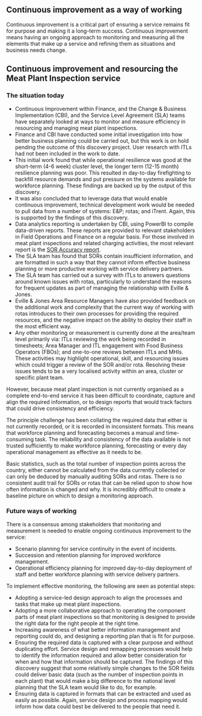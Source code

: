 ## Continuous improvement as a way of working
Continuous improvement is a critical part of ensuring a service remains fit for purpose and making it a long-term success. Continuous improvement means having an ongoing approach to monitoring and measuring all the elements that make up a service and refining them as situations and business needs change.


## Continuous improvement and resourcing the Meat Plant Inspection service
### The situation today
* Continuous Improvement within Finance, and the Change & Business Implementation (CBI), and the Service Level Agreement (SLA) teams have separately looked at ways to monitor and measure efficiency in resourcing and managing meat plant inspections. 
* Finance and CBI have conducted some initial investigation into how better business planning could be carried out, but this work is on hold pending the outcome of this discovery project. User research with ITLs had not been included in the work to date.
* This initial work found that while operational resilience was good at the short-term (4-6 week) cluster level, the longer term (12-15 month) resilience planning was poor. This resulted in day-to-day firefighting to backfill resource demands and put pressure on the systems available for workforce planning. These findings are backed up by the output of this discovery. 
* It was also concluded that to leverage data that would enable continuous improvement, technical development work would be needed to pull data from a number of systems: E&P; rotas; and iTrent. Again, this is supported by the findings of this discovery.
* Data analytics reporting is undertaken by CBI, using PowerBI to compile data-driven reports. These reports are provided to relevant stakeholders in Field Operations and Finance on a regular basis. For those involved in meat plant inspections and related charging activities, the most relevant report is the [SOR Accuracy report](sor-accuracy-report). 
* The SLA team has found that SORs contain insufficient information, and are formatted in such a way that they cannot inform effective business planning or more productive working with service delivery partners. 
* The SLA team has carried out a survey with ITLs to answers questions around known issues with rotas, particularly to understand the reasons for frequent updates as part of managing the relationship with Eville & Jones. 
* Eville & Jones Area Resource Managers have also provided feedback on the additional work and complexity that the current way of working with rotas introduces to their own processes for providing the required resources, and the negative impact on the ability to deploy their staff in the most efficient way.
* Any other monitoring or measurement is currently done at the area/team level primarily via: ITLs reviewing the work being recorded in timesheets; Area Manager and ITL engagement with Food Business Operators (FBOs); and one-to-one reviews between ITLs and MHIs. These activities may highlight operational, skill, and resourcing issues which could trigger a review of the SOR and/or rota. Resolving these issues tends to be a very localised activity within an area, cluster or specific plant team.

However, because meat plant inspection is not currently organised as a complete end-to-end service it has been difficult to coordinate, capture and align the required information, or to design reports that would track factors that could drive consistency and efficiency. 

The principle challenge has been collating the required data that either is not currently recorded, or it is recorded in inconsistent formats. This means that workforce planning and forecasting becomes a manual and time-consuming task. The reliability and consistency of the data available is not trusted sufficiently to make workforce planning, forecasting or every day operational management as effective as it needs to be.

Basic statistics, such as the total number of inspection points across the country, either cannot be calculated from the data currently collected or can only be deduced by manually auditing SORs and rotas. There is no consistent audit trail for SORs or rotas that can be relied upon to show how often information is changed and why. It is incredibly difficult to create a baseline picture on which to design a monitoring approach.

### Future ways of working

There is a consensus among stakeholders that monitoring and measurement is needed to enable ongoing continuous improvement to the service:
* Scenario planning for service continuity in the event of incidents.
* Succession and retention planning for improved workforce management.
* Operational efficiency planning for improved day-to-day deployment of staff and better workforce planning with service delivery partners. 

To implement effective monitoring, the following are seen as potential steps:
* Adopting a service-led design approach to align the processes and tasks that make up meat plant inspections.
* Adopting a more collaborative approach to operating the component parts of meat plant inspections so that monitoring is designed to provide the right data for the right people at the right time.
* Increasing awareness of what better information management and reporting could do, and designing a reporting plan that is fit for purpose.
* Ensuring the required data is captured with a clear purpose and without duplicating effort. Service design and remapping processes would help to identify the information required and allow better consideration for when and how that information should be captured. The findings of this discovery suggest that some relatively simple changes to the SOR fields could deliver basic data (such as the number of inspection points in each plant) that would make a big difference to the national level planning that the SLA team would like to do, for example.
* Ensuring data is captured in formats that can be extracted and used as easily as possible. Again, service design and process mapping would inform how data could best be delivered to the people that need it.